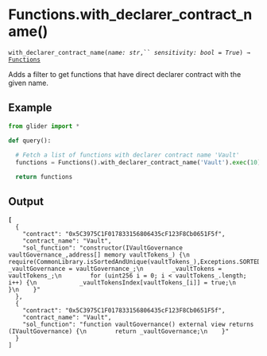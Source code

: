 # Functions.with\_declarer\_contract\_name()

`with_declarer_contract_name(`_`name: str`_`,`` `_`sensitivity: bool = True`_`) →` [`Functions`](./)

Adds a filter to get functions that have direct declarer contract with the given name.

## Example

```python
from glider import *

def query():
  
  # Fetch a list of functions with declarer contract name 'Vault'
  functions = Functions().with_declarer_contract_name('Vault').exec(10)

  return functions
```

## Output

<pre class="language-json"><code class="lang-json"><strong>[
</strong>  {
    "contract": "0x5C3975C1F017833156806435cF123F8Cb0651F5f",
    "contract_name": "Vault",
    "sol_function": "constructor(IVaultGovernance vaultGovernance_,address[] memory vaultTokens_) {\n        require(CommonLibrary.isSortedAndUnique(vaultTokens_),Exceptions.SORTED_AND_UNIQUE);\n        _vaultGovernance = vaultGovernance_;\n        _vaultTokens = vaultTokens_;\n        for (uint256 i = 0; i &#x3C; vaultTokens_.length; i++) {\n            _vaultTokensIndex[vaultTokens_[i]] = true;\n        }\n    }"
  },
  {
    "contract": "0x5C3975C1F017833156806435cF123F8Cb0651F5f",
    "contract_name": "Vault",
    "sol_function": "function vaultGovernance() external view returns (IVaultGovernance) {\n        return _vaultGovernance;\n    }"
  }
]
</code></pre>
